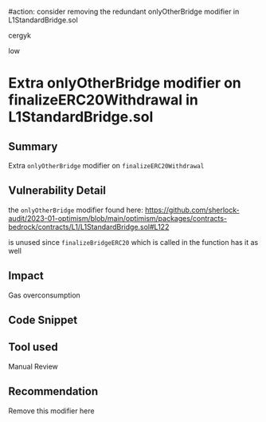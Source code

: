 #action: consider removing the redundant onlyOtherBridge modifier in L1StandardBridge.sol

cergyk

low

# Extra onlyOtherBridge modifier on finalizeERC20Withdrawal in L1StandardBridge.sol

## Summary
Extra `onlyOtherBridge` modifier on `finalizeERC20Withdrawal`

## Vulnerability Detail
the `onlyOtherBridge` modifier found here:
https://github.com/sherlock-audit/2023-01-optimism/blob/main/optimism/packages/contracts-bedrock/contracts/L1/L1StandardBridge.sol#L122

is unused since `finalizeBridgeERC20` which is called in the function has it as well

## Impact
Gas overconsumption

## Code Snippet

## Tool used

Manual Review

## Recommendation
Remove this modifier here